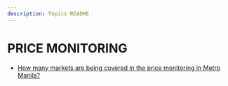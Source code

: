 ```yaml
---
description: Topics README
---
```


# PRICE MONITORING


 - [How many markets are being covered in the price monitoring in Metro Manila?](/2022/other-priority-programs-and-projects/price-monitoring/how-many-markets-are-being-covered-in-the-price-monitoring-in-metro-manila.html)
    
